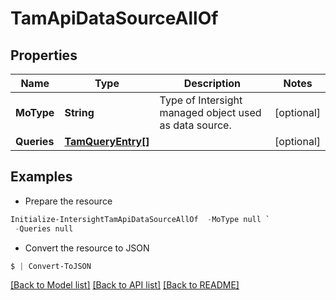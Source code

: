 # TamApiDataSourceAllOf
## Properties

Name | Type | Description | Notes
------------ | ------------- | ------------- | -------------
**MoType** | **String** | Type of Intersight managed object used as data source. | [optional] 
**Queries** | [**TamQueryEntry[]**](TamQueryEntry.md) |  | [optional] 

## Examples

- Prepare the resource
```powershell
Initialize-IntersightTamApiDataSourceAllOf  -MoType null `
 -Queries null
```

- Convert the resource to JSON
```powershell
$ | Convert-ToJSON
```

[[Back to Model list]](../README.md#documentation-for-models) [[Back to API list]](../README.md#documentation-for-api-endpoints) [[Back to README]](../README.md)

